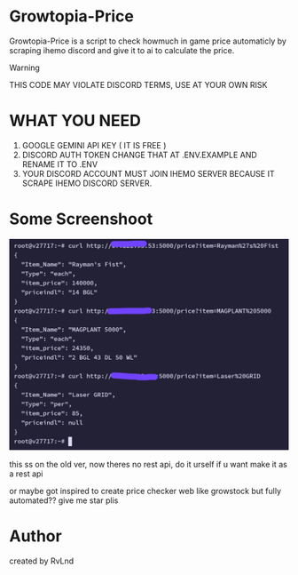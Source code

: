 # Growtopia-Price
Growtopia-Price is a script to check howmuch in game price automaticly by scraping ihemo discord and give it to ai to calculate the price.

> [!WARNING]
> THIS CODE MAY VIOLATE DISCORD TERMS, USE AT YOUR OWN RISK

# WHAT YOU NEED
1. GOOGLE GEMINI API KEY ( IT IS FREE )
2. DISCORD AUTH TOKEN
CHANGE THAT AT .ENV.EXAMPLE AND RENAME IT TO .ENV
3. YOUR DISCORD ACCOUNT MUST JOIN IHEMO SERVER BECAUSE IT SCRAPE IHEMO DISCORD SERVER.

# Some Screenshoot
![ss](asset/Screenshot_20241216-200519.jpg)

this ss on the old ver, now theres no rest api, do it urself if u want make it as a rest api

or maybe got inspired to create price checker web like growstock but fully automated??
give me star plis

# Author
created by RvLnd

